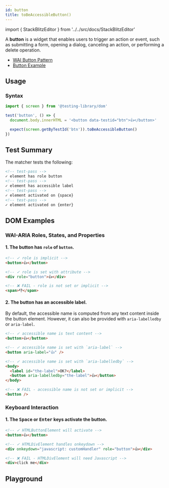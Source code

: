 ```yaml
---
id: button
title: toBeAccessibleButton()
---
```


import { StackBlitzEditor } from '../../src/docs/StackBlitzEditor'

<div className="intro-text">A <strong>button</strong> is a widget that enables users to trigger an action or event, such as submitting a form, opening a dialog, canceling an action, or performing a delete operation.</div>

- [WAI Button Pattern](https://www.w3.org/WAI/ARIA/apg/patterns/button/)
- [Button Example](https://www.w3.org/WAI/ARIA/apg/example-index/button/button.html)

## Usage

### Syntax

```js
import { screen } from '@testing-library/dom'

test('button', () => {
  document.body.innerHTML = '<button data-testid="btn">👍</button>'

  expect(screen.getByTestId('btn')).toBeAccessibleButton()
})
```

## Test Summary

The matcher tests the following:

```html
<!-- test-pass -->
✓ element has role button
<!-- test-pass -->
✓ element has accessible label
<!-- test-pass -->
✓ element activated on {space}
<!-- test-pass -->
✓ element activated on {enter}
```

## DOM Examples

### WAI-ARIA Roles, States, and Properties

#### 1. The button has `role` of `button`.

```html
<!-- ✓ role is implicit -->
<button>👍</button>

<!-- ✓ role is set with attribute -->
<div role="button">👍</div>

<!-- ❌ FAIL - role is not set or implicit -->
<span>👎</span>
```

#### 2. The button has an accessible label.

By default, the accessible name is computed from any text content inside the button element. However, it can also be provided with `aria-labelledby` or `aria-label`.

```html
<!-- ✓ accessible name is text content -->
<button>👍</button>

<!-- ✓ accessible name is set with `aria-label` -->
<button aria-label="👍" />

<!-- ✓ accessible name is set with `aria-labelledby` -->
<body>
  <label id="the-label">OK?</label>
  <button aria-labelledby="the-label">👍</button>
</body>

<!-- ❌ FAIL - accessible name is not set or implicit -->
<button />
```

### Keyboard Interaction

#### 1. The <kbd>Space</kbd> or <kbd>Enter</kbd> keys activate the button.

```html
<!-- ✓ HTMLButtonElement will activate -->
<button>👍</button>

<!-- ✓ HTMLDivElement handles onkeydown -->
<div onkeydown="javascript: customHandler" role="button">👍</div>

<!-- ❌ FAIL - HTMLDivElement will need Javascript -->
<div>click me</div>
```

## Playground

<StackBlitzEditor />
